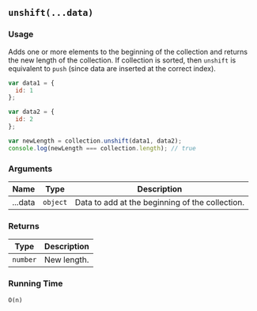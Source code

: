 ## `unshift(...data)`

### Usage

Adds one or more elements to the beginning of the collection and returns the new length of the collection.
If collection is sorted, then `unshift` is equivalent to `push` (since data are inserted at the correct index).

```javascript
var data1 = {
  id: 1
};

var data2 = {
  id: 2
};

var newLength = collection.unshift(data1, data2);
console.log(newLength === collection.length); // true
```

### Arguments

| Name     | Type     | Description                                     |
|----------|----------|-------------------------------------------------|
| ...data  | `object` | Data to add at the beginning of the collection. |

### Returns

| Type       | Description |
|------------|-------------|
| `number`   | New length. |

### Running Time

`O(n)`
